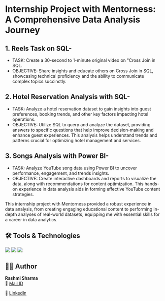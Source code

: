# Internship Project with Mentorness: A Comprehensive Data Analysis Journey

## 1. Reels Task on SQL-
- TASK: Create a 30-second to 1-minute original video on "Cross Join in SQL.
- OBJECTIVE: Share insights and educate others on Cross Join in SQL,
showcasing technical proficiency and the ability to communicate complex topics succinctly.

## 2. Hotel Reservation Analysis with SQL-
- TASK: Analyze a hotel reservation dataset to gain insights into guest preferences,
booking trends, and other key factors impacting hotel operations.
- OBJECTIVE: Utilize SQL to query and analyze the dataset, providing answers to specific
questions that help improve decision-making and enhance guest experiences. This analysis
helps understand trends and patterns crucial for optimizing hotel management and services.

## 3. Songs Analysis with Power BI-
- TASK: Analyze YouTube song data using Power BI to uncover performance, engagement, and trends insights.
- OBJECTIVE: Create interactive dashboards and reports to visualize the data, along with
recommendations for content optimization. This hands-on experience in data analysis aids
in forming effective YouTube content strategies.

This internship project with Mentorness provided a robust experience in data analysis, 
from creating engaging educational content to performing in-depth analyses of real-world 
datasets, equipping me with essential skills for a career in data analytics.

## 🛠️ Tools & Technologies
<p align="left">
  <img src="https://img.shields.io/badge/Power%20BI-F2C811?style=for-the-badge&logo=powerbi&logoColor=black"/>
  <img src="https://img.shields.io/badge/Excel-217346?style=for-the-badge&logo=microsoftexcel&logoColor=white"/>
  <img src="https://img.shields.io/badge/SQL-4479A1?style=for-the-badge&logo=postgresql&logoColor=white"/>
</p>

## 👩‍💻 Author
**Rashmi Sharma**  
📧 [Mail ID](rashusharma007@gmail.com)

🔗 [LinkedIn](www.linkedin.com/in/rashmi-sharma-11nv91)
